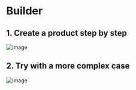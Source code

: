 # Builder

## 1. Create a product step by step

![image](https://github.com/tuanmhoang/design-patterns-practice/assets/37680968/8e1dc438-ac3e-437d-82d1-a0f7d2b41ab7)

## 2. Try with a more complex case

![image](https://github.com/tuanmhoang/design-patterns-practice/assets/37680968/04bf607b-f502-4098-a483-ca976b7be62d)

